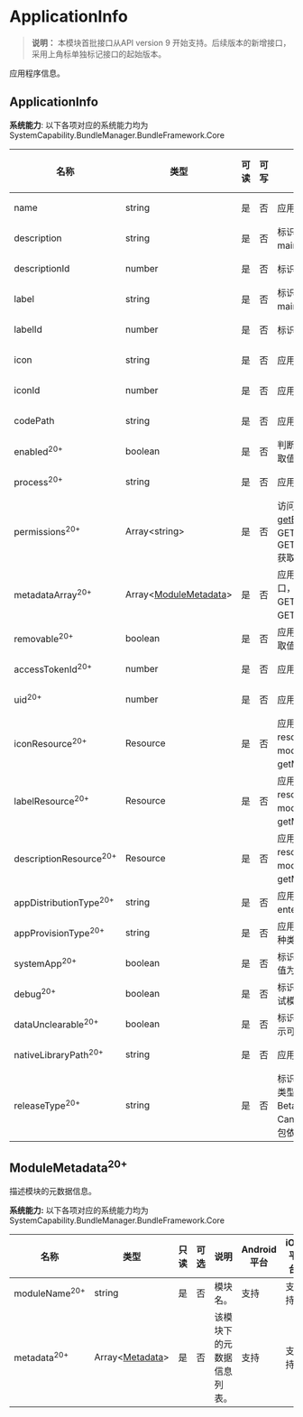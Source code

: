 # ApplicationInfo

> **说明：**
> 本模块首批接口从API version 9 开始支持。后续版本的新增接口，采用上角标单独标记接口的起始版本。

应用程序信息。

## ApplicationInfo

**系统能力**: 以下各项对应的系统能力均为SystemCapability.BundleManager.BundleFramework.Core

| 名称                              | 类型                                        | 可读 | 可写 | 说明                                                         | Android平台 | iOS平台 |
| --------------------------------- | ------------------------------------------- | ---- | ---- | ------------------------------------------------------------ | ----------- | ------- |
| name                              | string                                      | 是   | 否   | 应用程序的名称。                                             | 支持        | 支持    |
| description                       | string                                      | 是   | 否   | 标识应用的描述信息，使用示例："description": $string: mainability_description"。 | 支持        | 支持    |
| descriptionId                     | number                                      | 是   | 否   | 标识应用的描述信息的资源id。                                 | 支持        | 支持    |
| label                             | string                                      | 是   | 否   | 标识应用的名称，使用示例："label": "$string: mainability_description"。 | 支持        | 支持    |
| labelId                           | number                                      | 是   | 否   | 标识应用名称的资源id。                                       | 支持        | 支持    |
| icon                              | string                                      | 是   | 否   | 应用程序的图标，使用示例："icon": "$media:icon"。            | 支持        | 支持    |
| iconId                            | number                                      | 是   | 否   | 应用程序图标的资源id。                                       | 支持        | 支持    |
| codePath                          | string                                      | 是   | 否   | 应用程序的安装目录。                                         | 支持        | 支持    |
| enabled<sup>20+</sup>             | boolean                                     | 是   | 否   | 判断应用程序是否可以使用，取值为true表示可以使用，取值为false表示不可使用。 | 支持        | 支持    |
| process<sup>20+</sup>             | string                                      | 是   | 否   | 应用程序的进程名称。                                         | 支持        | 支持    |
| permissions<sup>20+</sup>         | Array\<string>                              | 是   | 否   | 访问应用程序所需的权限，通过调用[getBundleInfoForSelf](js-apis-bundleManager.md#bundlemanagergetbundleinfoforself)接口，bundleFlags参数传入GET_BUNDLE_INFO_WITH_APPLICATION和GET_BUNDLE_INFO_WITH_REQUESTED_PERMISSION获取。 | 支持        | 支持    |
| metadataArray<sup>20+</sup>       | Array\<[ModuleMetadata](#modulemetadata20)> | 是   | 否   | 应用程序的元信息，通过调用[getBundleInfoForSelf](js-apis-bundleManager.md#bundlemanagergetbundleinfoforself)接口，bundleFlags参数传入GET_BUNDLE_INFO_WITH_APPLICATION和GET_BUNDLE_INFO_WITH_METADATA获取。 | 支持        | 支持    |
| removable<sup>20+</sup>           | boolean                                     | 是   | 否   | 应用程序是否可以被移除，取值为true表示可以被移除，取值为false表示不可以被移除。 | 支持        | 支持    |
| accessTokenId<sup>20+</sup>       | number                                      | 是   | 否   | 应用程序的accessTokenId。                                    | 支持        | 支持    |
| uid<sup>20+</sup>                 | number                                      | 是   | 否   | 应用程序的uid。                                              | 支持        | 支持    |
| iconResource<sup>20+</sup>        | Resource                                    | 是   | 否   | 应用程序的图标资源信息，通过ApplicationInfo 获取的resource 包含了该资源的信息的bundleName、moduleName 和 id，可以调用全球化的接口getMediaContent来获取详细的资源数据信息。 | 支持        | 支持    |
| labelResource<sup>20+</sup>       | Resource                                    | 是   | 否   | 应用程序的标签资源信息，通过ApplicationInfo 获取的resource 包含了该资源的信息的bundleName、moduleName 和 id，可以调用全球化的接口getMediaContent来获取详细的资源数据信息。 | 支持        | 支持    |
| descriptionResource<sup>20+</sup> | Resource                                    | 是   | 否   | 应用程序的描述资源信息，通过ApplicationInfo 获取的resource 包含了该资源的信息的bundleName、moduleName 和 id，可以调用全球化的接口getMediaContent来获取详细的资源数据信息。 | 支持        | 支持    |
| appDistributionType<sup>20+</sup> | string                                      | 是   | 否   | 应用程序签名证书的分发类型，分为：app_gallery、enterprise、os_integration和crowdtesting。 | 支持        | 支持    |
| appProvisionType<sup>20+</sup>    | string                                      | 是   | 否   | 应用程序签名证书文件的类型，分为debug和release两种类型。     | 支持        | 支持    |
| systemApp<sup>20+</sup>           | boolean                                     | 是   | 否   | 标识应用是否为系统应用，取值为true表示系统应用，取值为false表示非系统应用。 | 支持        | 支持    |
| debug<sup>20+</sup>               | boolean                                     | 是   | 否   | 标识应用是否处于调试模式，取值为true表示应用处于调试模式，取值为false表示应用处于非调试模式。 | 支持        | 支持    |
| dataUnclearable<sup>20+</sup>     | boolean                                     | 是   | 否   | 标识应用数据是否可被删除。true表示不可删除，false表示可以删除。 | 支持        | 支持    |
| nativeLibraryPath<sup>20+</sup>   | string                                      | 是   | 否   | 应用程序的本地库文件路径。                                   | 支持        | 支持    |
| releaseType<sup>20+</sup>         | string                                      | 是   | 否   | 标识应用打包时使用的SDK的发布类型。当前SDK的发布类型可能为Canary、Beta、Release，其中Canary和Beta可能通过序号进一步细分，例如Canary1、Canary2、Beta1、Beta2等。开发者可通过对比应用打包依赖的SDK发布类型来判断兼容性。 | 支持        | 支持    |

## ModuleMetadata<sup>20+</sup>

描述模块的元数据信息。

 **系统能力:** 以下各项对应的系统能力均为SystemCapability.BundleManager.BundleFramework.Core

| 名称                     | 类型                                                  | 只读 | 可选 | 说明                       | Android平台 | iOS平台 |
| ------------------------ | ----------------------------------------------------- | ---- | ---- | -------------------------- | ----------- | ------- |
| moduleName<sup>20+</sup> | string                                                | 是   | 否   | 模块名。                   | 支持        | 支持    |
| metadata<sup>20+</sup>   | Array\<[Metadata](js-apis-bundleManager-metadata.md)> | 是   | 否   | 该模块下的元数据信息列表。 | 支持        | 支持    |